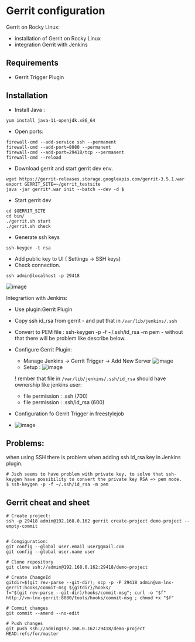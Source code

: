 # Gerrit configuration
Gerrit on Rocky Linux:
- installation of Gerrit on Rocky Linux
- integration Gerrit with Jenkins

## Requirements
* Gerrit Trigger Plugin

## Installation

* Install Java :
```
yum install java-11-openjdk.x86_64
```

* Open ports:
```
firewall-cmd --add-service ssh --permanent
firewall-cmd --add-port=8080 --permanent
firewall-cmd --add-port=29418/tcp --permanent
firewall-cmd --reload
```
* Download gerrit and start gerrit dev env.
```
wget https://gerrit-releases.storage.googleapis.com/gerrit-3.5.1.war
export GERRIT_SITE=~/gerrit_testsite
java -jar gerrit*.war init --batch --dev -d $
```

*  Start gerrit dev
```
cd $GERRIT_SITE
cd bin/
./gerrit.sh start
./gerrit.sh check
```

* Generate ssh keys
```
ssh-keygen -t rsa
```
* Add public key to UI ( Settings -> SSH keys) 
* Check connection.
```
ssh admin@localhost -p 29418
```
![image](https://user-images.githubusercontent.com/86531003/205731479-3143f91b-ad0c-4c96-8f33-d7b5174c367c.png)

Integrartion with Jenkins:
  * Use plugin:Gerrit Plugin
  * Copy ssh id_rsa from gerrit - and put that in `/var/lib/jenkins/.ssh`
  * Convert to PEM file :  ssh-keygen -p -f ~/.ssh/id_rsa -m pem - without that there will be problem like describe below.
  * Configure Gerrit Plugin:
    * Manage Jenkins -> Gerrit Trigger -> Add New Server
      ![image](https://user-images.githubusercontent.com/86531003/205732382-52abce1c-0515-44ff-aa97-7d3598e003e1.png)
    * Setup :
    ![image](https://user-images.githubusercontent.com/86531003/205732547-71cf907c-6737-4abb-8c3f-11fa07225a95.png)
    
    ! rember that file in `/var/lib/jenkins/.ssh/id_rsa` should have ownership like jenkins user:
      - file permission : .ssh (700)
      - file permission : .ssh/id_rsa (600)

  * Configuration fo Gerrit Trigger in freestylejob
   * ![image](https://user-images.githubusercontent.com/86531003/205733452-aa003bf0-e661-40f5-8f12-e13d55441817.png)


## Problems:
when using SSH there is problem when adding ssh id_rsa key in Jenkins plugin.

```
# Jsch seems to have problem with private key, to solve that ssh-keygen have possibility to convert the private key RSA => pem mode.
$ ssh-keygen -p -f ~/.ssh/id_rsa -m pem
```

## Gerrit cheat and sheet
```  
# Create project:
ssh -p 29418 admin@192.168.0.162 gerrit create-project demo-project --empty-commit


# Congiguration:
git config --global user.email user@gmail.com
git config --global user.name user

# Clone repository
git clone ssh://admin@192.168.0.162:29418/demo-project

# Create ChangeId
gitdir=$(git rev-parse --git-dir); scp -p -P 29418 admin@vm-lnx-gerrit:hooks/commit-msg ${gitdir}/hooks/
f="$(git rev-parse --git-dir)/hooks/commit-msg"; curl -o "$f" http://vm-lnx-gerrit:8080/tools/hooks/commit-msg ; chmod +x "$f"

# Commit changes
git commit --amend --no-edit

# Push changes
git push ssh://admin@192.168.0.162:29418/demo-project HEAD:refs/for/master
 
```
